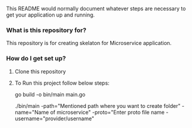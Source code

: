 This README would normally document whatever steps are necessary to get your application up and running.

### What is this repository for? ###
This repository is for creating skelaton for Microservice application.

### How do I get set up? ###
1. Clone this repository
2. To Run this project follow below steps:

	go build -o bin/main main.go
	
	./bin/main -path="Mentioned path where you want to create folder" -name="Name of microservice" -proto="Enter proto file name -username="provider/username"
